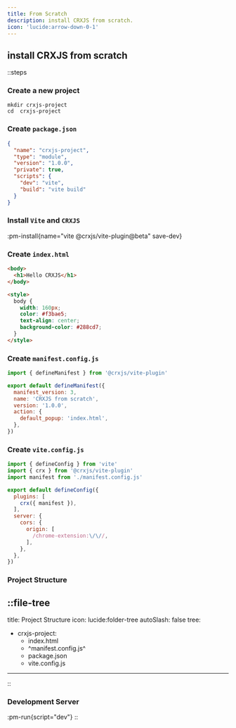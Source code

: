 ```yaml
---
title: From Scratch
description: install CRXJS from scratch.
icon: 'lucide:arrow-down-0-1'
---
```


## install CRXJS from scratch

::steps

### Create a new project

```shell
mkdir crxjs-project
cd  crxjs-project
```

### Create `package.json`
```json [package.json]
{
  "name": "crxjs-project",
  "type": "module",
  "version": "1.0.0",
  "private": true,
  "scripts": {
    "dev": "vite",
    "build": "vite build"
  }
}
```

### Install `Vite` and `CRXJS`
:pm-install{name="vite @crxjs/vite-plugin@beta" save-dev}

### Create `index.html`
```html [index.html]
<body>
  <h1>Hello CRXJS</h1>
</body>

<style>
  body {
    width: 160px;
    color: #f3bae5;
    text-align: center;
    background-color: #288cd7;
  }
</style>
```

### Create `manifest.config.js`

```js [manifest.config.js]
import { defineManifest } from '@crxjs/vite-plugin'

export default defineManifest({
  manifest_version: 3,
  name: 'CRXJS from scratch',
  version: '1.0.0',
  action: {
    default_popup: 'index.html',
  },
})
```

### Create `vite.config.js`

```js [vite.config.js]
import { defineConfig } from 'vite'
import { crx } from '@crxjs/vite-plugin'
import manifest from './manifest.config.js'

export default defineConfig({
  plugins: [
    crx({ manifest }),
  ],
  server: {
    cors: {
      origin: [
        /chrome-extension:\/\//,
      ],
    },
  },
})
```

### Project Structure

::file-tree
---
title: Project Structure
icon: lucide:folder-tree
autoSlash: false
tree:
  - crxjs-project:
    - index.html
    - ^manifest.config.js^
    - package.json
    - vite.config.js
---
::

### Development Server

:pm-run{script="dev"}
::

